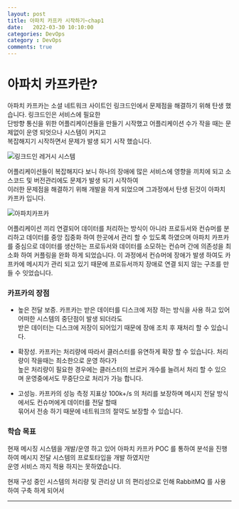 ```yaml
---
layout: post
title: 아파치 카프카 시작하기~chap1
date:   2022-03-30 10:10:00
categories: DevOps
category : DevOps
comments: true 
---
```


# 아파치 카프카란?

아파치 카프카는 소셜 네트워크 사이트인 링크드인에서 문제점을 해결하기 위해 탄생 했습니다. 링크드인은 서비스에 필요한    
단방향 통신을 위한 어플리케이션들을 만들기 시작했고 어플리케이션 수가 작을 때는 문제없이 운영 되엇으나 시스템이 커지고  
복잡해지기 시작하면서 문제가 발생 되기 시작 했습니다.  

![링크드인 레거시 시스템](=업무폴더=/source/ParkHyeokJin.github.io/_drafts/img.pngsource/ParkHyeokJin.github.io/_drafts/img.png)

어플리케이션들이 복잡해지다 보니 하나의 장애에 많은 서비스에 영향을 끼치에 되고 소스코드 및 버전관리에도 문제가 발생 되기 시작하여  
이러한 문제점을 해결하기 위해 개발을 하게 되었으며 그과정에서 탄생 된것이 아파치 카프카 입니다.  

![아파치카프카](=업무폴더=/source/ParkHyeokJin.github.io/_drafts/img_1.pngurce/ParkHyeokJin.github.io/_drafts/img_1.png)

어플리케이션 끼리 연결되어 데이터를 처리하는 방식이 아니라 프로듀서와 컨슈머를 분리하고 데이터를 중앙 집중화 하여 한곳에서 관리 할 수 있도록
하였으며 아파치 카프카를 중심으로 데이터를 생산하는 프로듀서와 데이터를 소모하는 컨슈머 간에 의존성을 최소화 하여 커플링을 완화 하게 되었습니다.
이 과정에서 컨슈머에 장애가 발생 하여도 카프카에 메시지가 관리 되고 있기 때문에 프로듀서까지 장애로 연결 되지 않는 구조를 만들 수 잇었습니다.  

### 카프카의 장점

- 높은 전달 보증. 카프카는 받은 데이터를 디스크에 저장 하는 방식을 사용 하고 있어 어떠한 시스템의 중단점이 발생 되더라도  
받은 데이터는 디스크에 저장이 되어있기 때문에 장애 조치 후 재처리 할 수 있습니다.
  
- 확장성. 카프카는 처리량에 따라서 클러스터를 유연하게 확장 할 수 있습니다. 처리량이 작을때는 최소한으로 운영 하다가  
높은 처리량이 필요한 경우에는 클러스터의 브로커 개수를 늘려서 처리 할 수 있으며 운영중에서도 무중단으로 처리가 가능 합니다.
  
- 고성능. 카프카의 성능 측정 지표상 100k+/s 의 처리를 보장하며 메시지 전달 방식에서도 컨슈머에게 데이터를 전달 할때  
묶어서 전송 하기 때문에 네트워크의 절약도 보장할 수 있습니다.
  
### 학습 목표

현재 메시징 시스템을 개발/운영 하고 있어 아파치 카프카 POC 를 통하여 분석을 진행 하여 메시지 전달 시스템의 프로토타입을 개발 하였지만  
운영 서비스 까지 적용 하지는 못하였습니다. 

현재 구성 중인 시스템의 처리량 및 관리상 UI 의 편리성으로 인해 RabbitMQ 를 사용하여 구축 하게 되어서 





---






